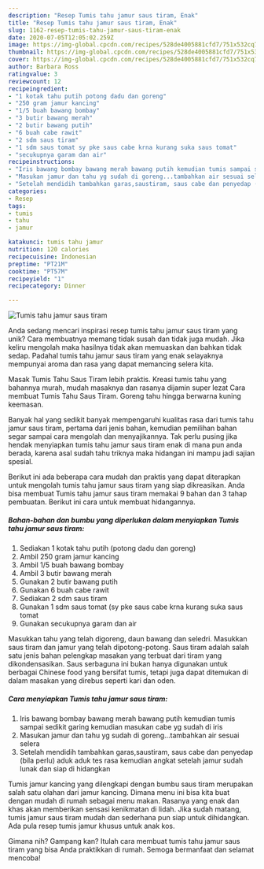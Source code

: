 ```yaml
---
description: "Resep Tumis tahu jamur saus tiram, Enak"
title: "Resep Tumis tahu jamur saus tiram, Enak"
slug: 1162-resep-tumis-tahu-jamur-saus-tiram-enak
date: 2020-07-05T12:05:02.259Z
image: https://img-global.cpcdn.com/recipes/528de4005881cfd7/751x532cq70/tumis-tahu-jamur-saus-tiram-foto-resep-utama.jpg
thumbnail: https://img-global.cpcdn.com/recipes/528de4005881cfd7/751x532cq70/tumis-tahu-jamur-saus-tiram-foto-resep-utama.jpg
cover: https://img-global.cpcdn.com/recipes/528de4005881cfd7/751x532cq70/tumis-tahu-jamur-saus-tiram-foto-resep-utama.jpg
author: Barbara Ross
ratingvalue: 3
reviewcount: 12
recipeingredient:
- "1 kotak tahu putih potong dadu dan goreng"
- "250 gram jamur kancing"
- "1/5 buah bawang bombay"
- "3 butir bawang merah"
- "2 butir bawang putih"
- "6 buah cabe rawit"
- "2 sdm saus tiram"
- "1 sdm saus tomat sy pke saus cabe krna kurang suka saus tomat"
- "secukupnya garam dan air"
recipeinstructions:
- "Iris bawang bombay bawang merah bawang putih kemudian tumis sampai sedikit garing kemudian masukan cabe yg sudah di iris"
- "Masukan jamur dan tahu yg sudah di goreng...tambahkan air sesuai selera"
- "Setelah mendidih tambahkan garas,saustiram, saus cabe dan penyedap (bila perlu) aduk aduk tes rasa kemudian angkat setelah jamur sudah lunak dan siap di hidangkan"
categories:
- Resep
tags:
- tumis
- tahu
- jamur

katakunci: tumis tahu jamur 
nutrition: 120 calories
recipecuisine: Indonesian
preptime: "PT21M"
cooktime: "PT57M"
recipeyield: "1"
recipecategory: Dinner

---
```



![Tumis tahu jamur saus tiram](https://img-global.cpcdn.com/recipes/528de4005881cfd7/751x532cq70/tumis-tahu-jamur-saus-tiram-foto-resep-utama.jpg)

Anda sedang mencari inspirasi resep tumis tahu jamur saus tiram yang unik? Cara membuatnya memang tidak susah dan tidak juga mudah. Jika keliru mengolah maka hasilnya tidak akan memuaskan dan bahkan tidak sedap. Padahal tumis tahu jamur saus tiram yang enak selayaknya mempunyai aroma dan rasa yang dapat memancing selera kita.

Masak Tumis Tahu Saus Tiram lebih praktis. Kreasi tumis tahu yang bahannya murah, mudah masaknya dan rasanya dijamin super lezat Cara membuat Tumis Tahu Saus Tiram. Goreng tahu hingga berwarna kuning keemasan.

Banyak hal yang sedikit banyak mempengaruhi kualitas rasa dari tumis tahu jamur saus tiram, pertama dari jenis bahan, kemudian pemilihan bahan segar sampai cara mengolah dan menyajikannya. Tak perlu pusing jika hendak menyiapkan tumis tahu jamur saus tiram enak di mana pun anda berada, karena asal sudah tahu triknya maka hidangan ini mampu jadi sajian spesial.


Berikut ini ada beberapa cara mudah dan praktis yang dapat diterapkan untuk mengolah tumis tahu jamur saus tiram yang siap dikreasikan. Anda bisa membuat Tumis tahu jamur saus tiram memakai 9 bahan dan 3 tahap pembuatan. Berikut ini cara untuk membuat hidangannya.

<!--inarticleads1-->

##### Bahan-bahan dan bumbu yang diperlukan dalam menyiapkan Tumis tahu jamur saus tiram:

1. Sediakan 1 kotak tahu putih (potong dadu dan goreng)
1. Ambil 250 gram jamur kancing
1. Ambil 1/5 buah bawang bombay
1. Ambil 3 butir bawang merah
1. Gunakan 2 butir bawang putih
1. Gunakan 6 buah cabe rawit
1. Sediakan 2 sdm saus tiram
1. Gunakan 1 sdm saus tomat (sy pke saus cabe krna kurang suka saus tomat
1. Gunakan secukupnya garam dan air


Masukkan tahu yang telah digoreng, daun bawang dan seledri. Masukkan saus tiram dan jamur yang telah dipotong-potong. Saus tiram adalah salah satu jenis bahan pelengkap masakan yang terbuat dari tiram yang dikondensasikan. Saus serbaguna ini bukan hanya digunakan untuk berbagai Chinese food yang bersifat tumis, tetapi juga dapat ditemukan di dalam masakan yang direbus seperti kari dan oden. 

<!--inarticleads2-->

##### Cara menyiapkan Tumis tahu jamur saus tiram:

1. Iris bawang bombay bawang merah bawang putih kemudian tumis sampai sedikit garing kemudian masukan cabe yg sudah di iris
1. Masukan jamur dan tahu yg sudah di goreng...tambahkan air sesuai selera
1. Setelah mendidih tambahkan garas,saustiram, saus cabe dan penyedap (bila perlu) aduk aduk tes rasa kemudian angkat setelah jamur sudah lunak dan siap di hidangkan


Tumis jamur kancing yang dilengkapi dengan bumbu saus tiram merupakan salah satu olahan dari jamur kancing. Dimana menu ini bisa kita buat dengan mudah di rumah sebagai menu makan. Rasanya yang enak dan khas akan memberikan sensasi kenikmatan di lidah. Jika sudah matang, tumis jamur saus tiram mudah dan sederhana pun siap untuk dihidangkan. Ada pula resep tumis jamur khusus untuk anak kos. 

Gimana nih? Gampang kan? Itulah cara membuat tumis tahu jamur saus tiram yang bisa Anda praktikkan di rumah. Semoga bermanfaat dan selamat mencoba!

